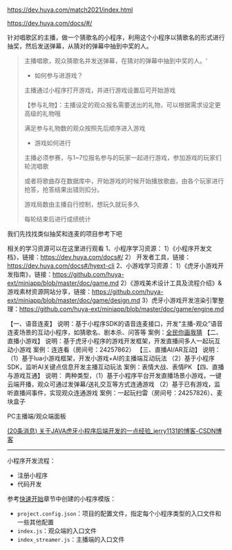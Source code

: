 # 

https://dev.huya.com/match2021/index.html

https://dev.huya.com/docs/#/

针对唱歌区的主播，做一个猜歌名的小程序，利用这个小程序以猜歌名的形式进行抽奖，然后发送弹幕，从猜对的弹幕中抽到中奖的人。

> 主播唱歌，观众猜歌名并发送弹幕，在猜对的弹幕中抽到中奖的人。‘
>
> - 如何参与进游戏？
>
> 主播通过小程序打开游戏，并进行游戏设置后可开始游戏
>
> 【参与礼物】：主播设定的观众报名需要送出的礼物，可以根据需求设定更高级的礼物哦
>
> 满足参与礼物数的观众按照先后顺序进入游戏
>
> - 游戏如何进行
>
> 主播必须参赛，与1~7位报名参与的玩家一起进行游戏，参加游戏的玩家们轮流唱歌
>
> 或者将歌曲存在数据库中，开始游戏的时候开始播放歌曲，由各个玩家进行抢答，抢答结果出错则扣分。
>
> 游戏局数由主播自行控制，想玩久就玩多久
>
> 每轮结束后进行成绩统计
>
> 

我们先找找类似抽奖和连麦的项目参考下吧

相关的学习资源可以在这里进行观看
1、小程序学习资源：
1）《小程序开发文档》，链接：https://dev.huya.com/docs#/
2） 开发者工具，链接：https://dev.huya.com/docs#/hyext-cli
2、小游戏学习资源：
1）《虎牙小游戏开发指南》，链接：https://github.com/huya-ext/miniapp/blob/master/doc/game.md
2）《游戏美术设计工具及流程介绍》&游戏素材资源网站分享，链接：https://github.com/huya-ext/miniapp/blob/master/doc/game/design.md
3）虎牙小游戏开发渲染引擎整理：https://github.com/huya-ext/miniapp/blob/master/doc/game/engine.md

【一、语音连麦】
说明：基于小程序SDK的语音连麦接口，开发“主播-观众”语音连麦场景的互动小程序，如猜歌名、剧本杀、问答等
案例：[全民你画我猜](http://blog.huya.com/news/21027)
【二、直播小游戏】
说明：基于虎牙小程序的游戏开发框架，开发直播间多人一起玩互动小游戏
案例：连连看（房间号：24257862）
【三、直播AI/AR互动】
说明：（1）基于lua小游戏框架，开发小游戏+AI的主播端互动玩法  （2）基于小程序SDK，监听AI关键点信息开发主播互动玩法
案例：表情大战、表情PK
【四、直播与游戏互通】
说明： 两种类型，（1）基于小程序平台开发直播场景小游戏，一键云端开播，观众可通过发弹幕/送礼交互等方式连通游戏  （2）基于已有游戏，监听直播间事件，实现观众连通游戏
案例：一起玩扫雷（房间号：24257826）、麦块盒子

PC主播端/观众端面板

[(20条消息) 关于JAVA虎牙小程序后端开发的一点经验_jerry1131的博客-CSDN博客](https://blog.csdn.net/qq_45689630/article/details/107121527)





---

小程序开发流程：

- 注册小程序
- 代码开发

参考[快速开始](https://dev.huya.com/docs/#/quickstart/createPro)章节中创建的小程序模版：

- `project.config.json`：项目的配置文件，指定每个小程序类型的入口文件和一些其他配置
- `index.js`：观众端的入口文件
- `index_streamer.js`：主播端的入口文件
